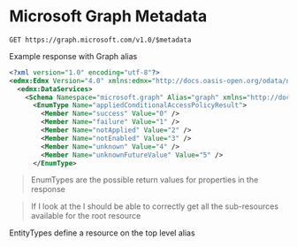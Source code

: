 # Microsoft Graph Metadata

```
GET https://graph.microsoft.com/v1.0/$metadata
```

Example response with Graph alias
```xml
<?xml version="1.0" encoding="utf-8"?>
<edmx:Edmx Version="4.0" xmlns:edmx="http://docs.oasis-open.org/odata/ns/edmx">
  <edmx:DataServices>
    <Schema Namespace="microsoft.graph" Alias="graph" xmlns="http://docs.oasis-open.org/odata/ns/edm">
      <EnumType Name="appliedConditionalAccessPolicyResult">
        <Member Name="success" Value="0" />
        <Member Name="failure" Value="1" />
        <Member Name="notApplied" Value="2" />
        <Member Name="notEnabled" Value="3" />
        <Member Name="unknown" Value="4" />
        <Member Name="unknownFutureValue" Value="5" />
      </EnumType>
```

> EnumTypes are the possible return values for properties in the response

> If I look at the <EntityType Name="[resource]Root"> I should be able to correctly get all the sub-resources available for the root resource

EntityTypes define a resource on the top level alias
